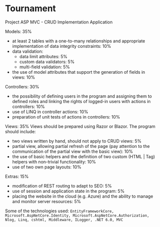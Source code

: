 # Tournament
Project ASP MVC - CRUD Implementation Application

Models: 35%
- at least 2 tables with a one-to-many relationships and appropriate implementation of data integrity constraints: 10%
- data validation:
  - data limit attributes: 5%
  - custom data validators: 5%
  - multi-field validation: 5%
- the use of model attributes that support the generation of fields in views: 10%

Controllers: 30%
- the possibility of defining users in the program and assigning them to defined roles and linking the rights of logged-in users with actions in controllers: 10%
- use of LINQ in controller actions: 10%
- preparation of unit tests of actions in controllers: 10%

Views: 35%
Views should be prepared using Razor or Blazor. The program should include:
- two views written by hand, should not apply to CRUD views: 5%
- partial view, allowing partial refresh of the page (pay attention to the communication of the partial view with the basic view): 10%
- the use of basic helpers and the definition of two custom (HTML | Tag) helpers with non-trivial functionality: 10%
- use of two own page layouts: 10%

Extras: 15%
- modification of REST routing to adapt to SEO: 5%
- use of session and application state in the program: 5%
- placing the website in the cloud (e.g. Azure) and the ability to manage and monitor server resources: 5%

Some of the technologies used:
  ```EntityFrameworkCore, Microsoft.AspNetCore.Identity, Microsoft.AspNetCore.Authorization, Nlog, Linq, cshtml, Middleware, ILogger, .NET 6.0, MVC```
